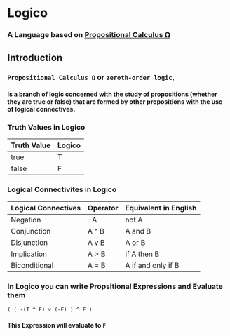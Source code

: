 # Logico
### A Language based on [Propositional Calculus Ω](https://en.wikipedia.org/wiki/Propositional_calculus)

## Introduction 

### `Propositional Calculus Ω` or `zeroth-order logic`,
#### Is a branch of logic concerned with the study of propositions (whether they are true or false) that are formed by other propositions with the use of logical connectives.


### Truth Values in Logico
| Truth Value | Logico |
|-------------|--------|
| true        | T      |
| false       | F      |


### Logical Connectivites in Logico
| Logical Connectives  	  | Operator 	| Equivalent in English       |
|------------------------	|----------	|---------------------------	|
| Negation               	| -A       	| not A                       |
| Conjunction            	| A ^ B    	| A and B                    	|
| Disjunction            	| A v B    	| A or B                    	|
| Implication            	| A > B    	| if A then B                 |
| Biconditional          	| A = B    	| A if and only if B          |


### In Logico you can write Propsitional Expressions and Evaluate them
``` 
( ( -(T ^ F) v (-F) ) ^ F ) 
``` 
#### This Expression will evaluate to `F`


